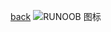 [back](https://github.com/fangyihui-1/mymain/blob/main/README.md)
![RUNOOB 图标](http://static.runoob.com/images/runoob-logo.png "RUNOOB")
